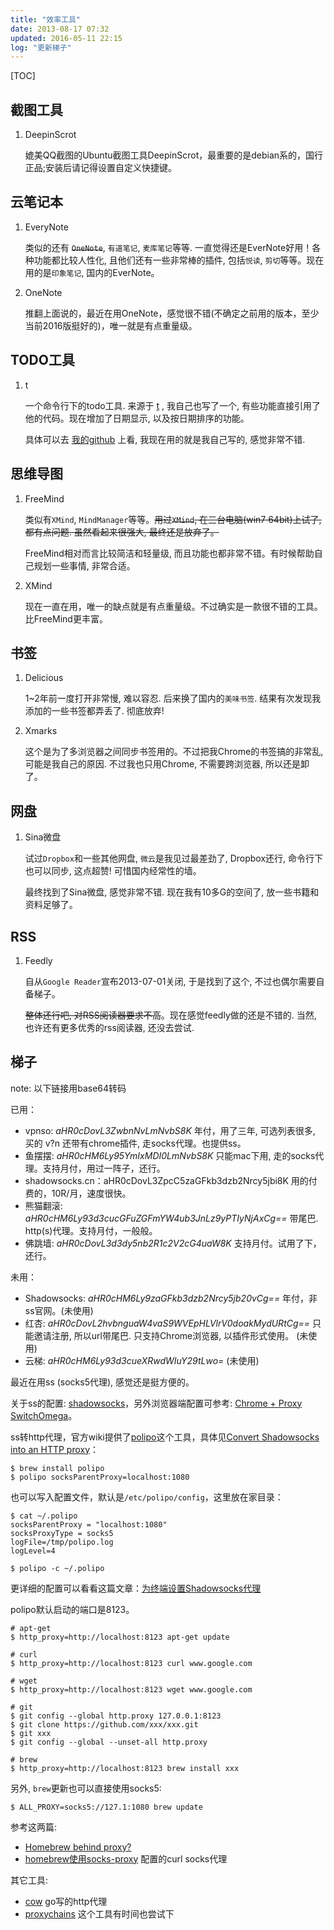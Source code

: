 ```yaml
---
title: "效率工具"
date: 2013-08-17 07:32
updated: 2016-05-11 22:15
log: "更新梯子"
---
```


[TOC]

## 截图工具

1. DeepinScrot

    媲美QQ截图的Ubuntu截图工具DeepinScrot，最重要的是debian系的，国行正品;安装后请记得设置自定义快捷键。

## 云笔记本 ##

1. EveryNote

    类似的还有 <strike>`OneNote`</strike>, `有道笔记`, `麦库笔记`等等. 一直觉得还是EverNote好用！各种功能都比较人性化, 且他们还有一些非常棒的插件, 包括`悦读`, `剪切`等等。现在用的是`印象笔记`, 国内的EverNote。

2. OneNote

    推翻上面说的，最近在用OneNote，感觉很不错(不确定之前用的版本，至少当前2016版挺好的)，唯一就是有点重量级。


## TODO工具 ##

1. t

    一个命令行下的todo工具. 来源于 [t](https://github.com/sjl/t) , 我自己也写了一个, 有些功能直接引用了他的代码。现在增加了日期显示, 以及按日期排序的功能。

    具体可以去 [我的github](https://github.com/tankywoo/t) 上看, 我现在用的就是我自己写的, 感觉非常不错.  


## 思维导图 ##

1. FreeMind

    类似有`XMind`, `MindManager`等等。<strike>用过`XMind`, 在三台电脑(win7 64bit)上试了, 都有点问题. 虽然看起来很强大, 最终还是放弃了。</strike>

    FreeMind相对而言比较简洁和轻量级, 而且功能也都非常不错。有时候帮助自己规划一些事情, 非常合适。

2. XMind

    现在一直在用，唯一的缺点就是有点重量级。不过确实是一款很不错的工具。比FreeMind更丰富。


## 书签 ##

1. Delicious

    1~2年前一度打开非常慢, 难以容忍. 后来换了国内的`美味书签`. 结果有次发现我添加的一些书签都弄丢了. 彻底放弃!  

2. Xmarks

    这个是为了多浏览器之间同步书签用的。不过把我Chrome的书签搞的非常乱, 可能是我自己的原因. 不过我也只用Chrome, 不需要跨浏览器, 所以还是卸了。


## 网盘 ##

1. Sina微盘

    试过`Dropbox`和一些其他网盘, `微云`是我见过最差劲了, Dropbox还行, 命令行下也可以同步, 这点超赞! 可惜国内经常性的墙。

    最终找到了Sina微盘, 感觉非常不错. 现在我有10多G的空间了, 放一些书籍和资料足够了。


## RSS ##

1. Feedly

    自从`Google Reader`宣布2013-07-01关闭, 于是找到了这个, 不过也偶尔需要自备梯子。

    <strike>整体还行吧, 对RSS阅读器要求不高</strike>。现在感觉feedly做的还是不错的. 当然, 也许还有更多优秀的rss阅读器, 还没去尝试.


## 梯子 ##

note: 以下链接用base64转码

已用：

* vpnso: *aHR0cDovL3ZwbnNvLmNvbS8K* 年付，用了三年, 可选列表很多, 买的 v?n 还带有chrome插件, 走socks代理。也提供ss。
* 鱼摆摆: *aHR0cHM6Ly95YmIxMDI0LmNvbS8K* 只能mac下用, 走的socks代理。支持月付，用过一阵子，还行。
* shadowsocks.cn：aHR0cDovL3ZpcC5zaGFkb3dzb2Nrcy5jbi8K 用的付费的，10R/月，速度很快。
* 熊猫翻滚: *aHR0cHM6Ly93d3cucGFuZGFmYW4ub3JnLz9yPTIyNjAxCg==* 带尾巴. http(s)代理。支持月付，一般般。
* 佛跳墙: *aHR0cDovL3d3dy5nb2R1c2V2cG4uaW8K* 支持月付。试用了下，还行。

未用：

* Shadowsocks: *aHR0cHM6Ly9zaGFkb3dzb2Nrcy5jb20vCg==* 年付，非ss官网。(未使用)
* 红杏: *aHR0cDovL2hvbnguaW4vaS9WVEpHLVlrV0doakMydURtCg==* 只能邀请注册, 所以url带尾巴. 只支持Chrome浏览器, 以插件形式使用。 (未使用)
* 云梯: *aHR0cHM6Ly93d3cueXRwdWIuY29tLwo=* (未使用)

最近在用ss (socks5代理), 感觉还是挺方便的。

关于ss的配置: [shadowsocks](https://shadowsocks.org/en/index.html)，另外浏览器端配置可参考: [Chrome + Proxy SwitchOmega](https://ii-i.org/archives/289)。

ss转http代理，官方wiki提供了[polipo](https://github.com/jech/polipo)这个工具，具体见[Convert Shadowsocks into an HTTP proxy](https://github.com/shadowsocks/shadowsocks/wiki/Convert-Shadowsocks-into-an-HTTP-proxy)：

	$ brew install polipo
	$ polipo socksParentProxy=localhost:1080

也可以写入配置文件，默认是`/etc/polipo/config`，这里放在家目录：

	$ cat ~/.polipo
	socksParentProxy = "localhost:1080"
	socksProxyType = socks5
	logFile=/tmp/polipo.log
	logLevel=4

	$ polipo -c ~/.polipo

更详细的配置可以看看这篇文章：[为终端设置Shadowsocks代理](http://droidyue.com/blog/2016/04/04/set-shadowsocks-proxy-for-terminal/)

polipo默认启动的端口是8123。

	# apt-get
	$ http_proxy=http://localhost:8123 apt-get update

	# curl
	$ http_proxy=http://localhost:8123 curl www.google.com

	# wget
	$ http_proxy=http://localhost:8123 wget www.google.com

	# git
	$ git config --global http.proxy 127.0.0.1:8123
	$ git clone https://github.com/xxx/xxx.git
	$ git xxx
	$ git config --global --unset-all http.proxy

	# brew
	$ http_proxy=http://localhost:8123 brew install xxx

另外, `brew`更新也可以直接使用socks5:

	$ ALL_PROXY=socks5://127.1:1080 brew update

参考这两篇:

* [Homebrew behind proxy?](https://github.com/Homebrew/legacy-homebrew/issues/11114)
* [homebrew使用socks-proxy](http://blog.suchasplus.com/2014/10/homebrew-using-socks-proxy.html) 配置的curl socks代理

其它工具:

* [cow](https://github.com/cyfdecyf/cow) go写的http代理
* [proxychains](https://github.com/shadowsocks/shadowsocks/wiki/Using-Shadowsocks-with-Command-Line-Tools) 这个工具有时间也尝试下
